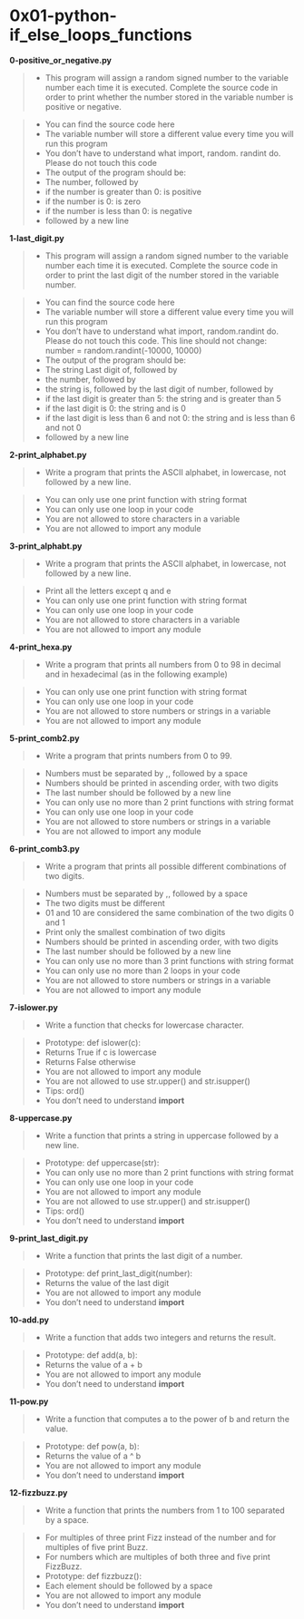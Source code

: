 # 0x01-python-if_else_loops_functions

**0-positive_or_negative.py**
> * This program will assign a random signed number to the variable number each time it is executed. Complete the source code in order to print whether the number stored in the variable number is positive or negative.

> * You can find the source code here
> * The variable number will store a different value every time you will run this program
> * You don’t have to understand what import, random. randint do. Please do not touch this code
> * The output of the program should be:
> * The number, followed by
> * if the number is greater than 0: is positive
> * if the number is 0: is zero
> * if the number is less than 0: is negative
> * followed by a new line

**1-last_digit.py**
> * This program will assign a random signed number to the variable number each time it is executed. Complete the source code in order to print the last digit of the number stored in the variable number.

> * You can find the source code here
> * The variable number will store a different value every time you will run this program
> * You don’t have to understand what import, random.randint do. Please do not touch this code. This line should not change: number = random.randint(-10000, 10000)
> * The output of the program should be:
> * The string Last digit of, followed by
> * the number, followed by
> * the string is, followed by the last digit of number, followed by
> * if the last digit is greater than 5: the string and is greater than 5
> * if the last digit is 0: the string and is 0
> * if the last digit is less than 6 and not 0: the string and is less than 6 and not 0
> * followed by a new line

**2-print_alphabet.py**
> * Write a program that prints the ASCII alphabet, in lowercase, not followed by a new line.

> * You can only use one print function with string format
> * You can only use one loop in your code
> * You are not allowed to store characters in a variable
> * You are not allowed to import any module

**3-print_alphabt.py**
> * Write a program that prints the ASCII alphabet, in lowercase, not followed by a new line.

> * Print all the letters except q and e
> * You can only use one print function with string format
> * You can only use one loop in your code
> * You are not allowed to store characters in a variable
> * You are not allowed to import any module

**4-print_hexa.py**
> * Write a program that prints all numbers from 0 to 98 in decimal and in hexadecimal (as in the following example)

> * You can only use one print function with string format
> * You can only use one loop in your code
> * You are not allowed to store numbers or strings in a variable
> * You are not allowed to import any module

**5-print_comb2.py**
> * Write a program that prints numbers from 0 to 99.

> * Numbers must be separated by ,, followed by a space
> * Numbers should be printed in ascending order, with two digits
> * The last number should be followed by a new line
> * You can only use no more than 2 print functions with string format
> * You can only use one loop in your code
> * You are not allowed to store numbers or strings in a variable
> * You are not allowed to import any module

**6-print_comb3.py**
> * Write a program that prints all possible different combinations of two digits.

> * Numbers must be separated by ,, followed by a space
> * The two digits must be different
> * 01 and 10 are considered the same combination of the two digits 0 and 1
> * Print only the smallest combination of two digits
> * Numbers should be printed in ascending order, with two digits
> * The last number should be followed by a new line
> * You can only use no more than 3 print functions with string format
> * You can only use no more than 2 loops in your code
> * You are not allowed to store numbers or strings in a variable
> * You are not allowed to import any module

**7-islower.py**
> * Write a function that checks for lowercase character.

> * Prototype: def islower(c):
> * Returns True if c is lowercase
> * Returns False otherwise
> * You are not allowed to import any module
> * You are not allowed to use str.upper() and str.isupper()
> * Tips: ord()
> * You don’t need to understand __import__

**8-uppercase.py**
> * Write a function that prints a string in uppercase followed by a new line.

> * Prototype: def uppercase(str):
> * You can only use no more than 2 print functions with string format
> * You can only use one loop in your code
> * You are not allowed to import any module
> * You are not allowed to use str.upper() and str.isupper()
> * Tips: ord()
> * You don’t need to understand __import__

**9-print_last_digit.py**
> * Write a function that prints the last digit of a number.

> * Prototype: def print_last_digit(number):
> * Returns the value of the last digit
> * You are not allowed to import any module
> * You don’t need to understand __import__

**10-add.py**
> * Write a function that adds two integers and returns the result.

> * Prototype: def add(a, b):
> * Returns the value of a + b
> * You are not allowed to import any module
> * You don’t need to understand __import__

**11-pow.py**
> * Write a function that computes a to the power of b and return the value.

> * Prototype: def pow(a, b):
> * Returns the value of a ^ b
> * You are not allowed to import any module
> * You don’t need to understand __import__

**12-fizzbuzz.py**
> * Write a function that prints the numbers from 1 to 100 separated by a space.

> * For multiples of three print Fizz instead of the number and for multiples of five print Buzz.
> * For numbers which are multiples of both three and five print FizzBuzz.
> * Prototype: def fizzbuzz():
> * Each element should be followed by a space
> * You are not allowed to import any module
> * You don’t need to understand __import__
